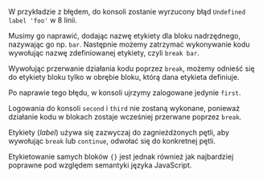 W przykładzie z błędem, do konsoli zostanie wyrzucony błąd `Undefined label 'foo'` w 8 linii.

Musimy go naprawić, dodając nazwę etykiety dla bloku nadrzędnego, nazywając go np. `bar`. Następnie możemy zatrzymać wykonywanie kodu wywołując nazwę zdefiniowanej etykiety, czyli `break bar`.

Wywołując przerwanie działania kodu poprzez `break`, możemy odnieść się do etykiety bloku tylko w obrębie bloku, którą dana etykieta definiuje.

Po naprawie tego błędu, w konsoli ujrzymy zalogowane jedynie `first`.

Logowania do konsoli `second` i `third` nie zostaną wykonane, ponieważ działanie kodu w blokach zostaje wcześniej przerwane poprzez `break`.

Etykiety (_label_) używa się zazwyczaj do zagnieżdżonych pętli, aby wywołując `break` lub `continue`, odwołać się do konkretnej pętli.

Etykietowanie samych bloków `{}` jest jednak również jak najbardziej poprawne pod względem semantyki języka JavaScript.
